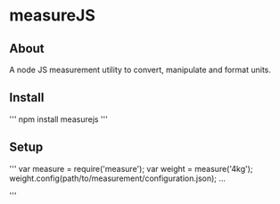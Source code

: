 measureJS
=========

## About
A node JS measurement utility to convert, manipulate and format units.

## Install
'''
npm install measurejs
'''

## Setup
'''
var measure = require('measure');
var weight = measure('4kg');
weight.config(path/to/measurement/configuration.json);
...


'''
